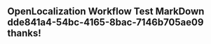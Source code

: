 <properties
ms.topic="hero-topic"
ms.test1="hero-topic"
ms.test2="test"/>

## OpenLocalization Workflow Test MarkDown dde841a4-54bc-4165-8bac-7146b705ae09 thanks!
